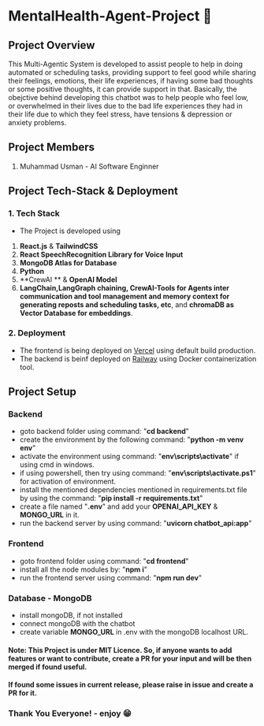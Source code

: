 # MentalHealth-Agent-Project 🚀

## Project Overview
This Multi-Agentic System is developed to assist people to help in doing automated or scheduling tasks, providing support to feel good while sharing their feelings, emotions, their life experiences, if having some bad thoughts or some positive thoughts, it can provide support in that. Basically, the obejctive behind developing this chatbot was to help people who feel low, or overwhelmed in their lives due to the bad life experiences they had in their life due to which they feel stress, have tensions & depression or anxiety problems.

## Project Members
1. Muhammad Usman - AI Software Enginner

## Project Tech-Stack & Deployment
### 1. Tech Stack
- The Project is developed using 
1. **React.js** & **TailwindCSS**
2. **React SpeechRecognition Library for Voice Input**
2. **MongoDB Atlas for Database**
3. **Python**
4. **CrewAI ** & **OpenAI Model**
5. **LangChain,LangGraph chaining, CrewAI-Tools for Agents inter communication and tool management and memory context for generating reposts and scheduling tasks, etc**, and **chromaDB as Vector Database for embeddings**.
### 2. Deployment
- The frontend is being deployed on [Vercel](https://vercel.com) using default build production.
- The backend is beinf deployed on [Railway](https://railway.com) using Docker containerization tool.

## Project Setup
### Backend
- goto backend folder using command: "**cd backend**"
- create the environment by the following command:
"**python -m venv env**"
- activate the environment using command: "**env\scripts\activate**" if using cmd in windows.
- if using powershell, then try using command: "**env\scripts\activate.ps1**" for activation of environment.
- install the mentioned dependencies mentioned in requirements.txt file by using the command: "**pip install -r requirements.txt**"
- create a file named "**.env**" and add your **OPENAI_API_KEY** & **MONGO_URL** in it.
- run the backend server by using command: "**uvicorn chatbot_api:app**"

### Frontend
- goto frontend folder using command: "**cd frontend**"
- install all the node modules by: "**npm i**"
- run the frontend server using command: "**npm run dev**"

### Database - MongoDB
- install mongoDB, if not installed
- connect mongoDB with the chatbot
- create variable **MONGO_URL** in .env with the mongoDB localhost URL.

#### Note: This Project is under MIT Licence. So, if anyone wants to add features or want to contribute, create a PR for your input and will be then merged if found useful. 
#### If found some issues in current release, please raise in issue and create a PR for it.

### Thank You Everyone! - enjoy 😁
